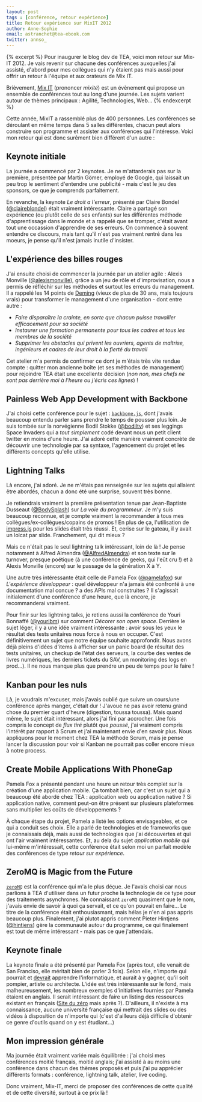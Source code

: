 ```yaml
---
layout: post
tags : [conférence, retour expérience]
title: Retour expérience sur MixIT 2012
author: Anne-Sophie
email: astranchet@tea-ebook.com
twitter: annso_
---
```


{% excerpt %}
Pour inaugurer le blog dev de TEA, voici mon retour sur Mix-IT 2012. Je vais revenir sur chacune des conférences auxquelles j'ai assisté, d'abord pour mes collègues qui n'y étaient pas mais aussi pour offrir un retour à l'équipe et aux orateurs de Mix IT.

Brièvement, [Mix IT](http://www.mix-it.fr/) (prononcer *mixité*) est un évènement qui propose un ensemble de conférences tout au long d'une journée. Les sujets varient autour de thèmes principaux : Agilité, Technologies, Web... 
{% endexcerpt %}

Cette année, MixIT a rassemblé plus de 400 personnes. Les conférences se déroulant en même temps dans 5 salles différentes, chacun peut alors construire son programme et assister aux conférences qui l'intéresse. Voici mon retour qui est donc surêment bien différent d'un autre : 


## Keynote initiale

La journée a commencé par 2 keynotes. Je ne m'attarderais pas sur la première, présentée par Martin Gömer, employé de Google, qui laissait un peu trop le sentiment d'entendre une publicité - mais c'est le jeu des sponsors, ce que je comprends parfaitement.

En revanche, la keynote *Le droit a l'erreur*, présenté par Claire Bondel ([@claireblondel](https://twitter.com/claireblondel)) était vraiment intéressante. Claire a partagé son expérience (ou plutôt celle de ses enfants) sur les différentes méthode d'apprentissage dans le monde et a rappelé que se tromper, c'était avant tout une occassion d'apprendre de ses erreurs. On commence à souvent entendre ce discours, mais tant qu'il n'est pas vraiment rentré dans les moeurs, je pense qu'il n'est jamais inutile d'insister.


## L'expérience des billes rouges

J'ai ensuite choisi de commencer la journée par un atelier agile : Alexis Monville ([@alexismonville](https://twitter.com/alexismonville)), grâce a un jeu de rôle et d'improvisation, nous a permis de réfléchir sur les méthodes et surtout les erreurs du management. Il a rappelé les 14 points de [Deming](http://fr.wikipedia.org/wiki/William_Edwards_Deming) (vieux de plus de 30 ans, mais toujours vrais) pour transformer le management d'une organisation  - dont entre autre :

* *Faire disparaître la crainte, en sorte que chacun puisse travailler efficacement pour sa société*
* *Instaurer une formation permanente pour tous les cadres et tous les membres de la société*
* *Supprimer les obstacles qui privent les ouvriers, agents de maîtrise, ingénieurs et cadres de leur droit à la fierté du travail* 

Cet atelier m'a permis de confirmer ce dont je m'étais très vite rendue compte : quitter mon ancienne boîte (et ses méthodes de management) pour rejoindre TEA était une excellente décision (*non non, mes chefs ne sont pas derrière moi à l'heure ou j'écris ces lignes*) !


## Painless Web App Development with Backbone

J'ai choisi cette conférence pour le sujet : [`backbone.js`](http://backbonejs.org/), dont j'avais beaucoup entendu parler sans prendre le temps de pousser plus loin. Je suis tombée sur la norvégienne Bodil Stokke ([@bodiltv](https://twitter.com/bodiltv)) et ses leggings Space Invaders qui a *tout simplement* codé devant nous un petit client twitter en moins d'une heure. J'ai adoré cette manière vraiment concrète de découvrir une technologie par sa syntaxe, l'agencement du projet et les différents concepts qu'elle utilise. 


## Lightning Talks

Là encore, j'ai adoré. Je ne m'étais pas renseignée sur les sujets qui allaient être abordés, chacun a donc été une surprise, souvent très bonne.

Je retiendrais vraiment la première présentation tenue par Jean-Baptiste Dusseaut ([@BodySplash](https://twitter.com/BodySplash)) sur *La voie du programmeur*. Je m'y suis beaucoup reconnue, et je compte vraiment la recommander à tous mes collègues/ex-collègues/copains de promos ! En plus de ça, l'utilisation de [impress.js](https://github.com/bartaz/impress.js) pour les slides était très réussi. Et, cerise sur le gateau, il y avait un lolcat par slide. Franchement, qui dit mieux ?

Mais ce n'était pas le seul lightning talk intéressant, loin de là ! Je pense notamment à Alfred Almendra ([@AlfredAlmendra](https://twitter.com/AlfredAlmendra)) et son texte sur le turnover, presque poétique (à une conférence de geeks, qui l'eût cru !) et à Alexis Monville (encore) sur le passage de la génération X à Y.

Une autre très intéressante était celle de Pamela Fox ([@pamelafox](https://twitter.com/pamelafox)) sur *L'expérience développeur* : quel développeur n'a jamais été confronté à une documentation mal concue ? 
a des APIs mal construites ? Il s'agissait initialement d'une conférence d'une heure, que là encore, je recommanderai vraiment.

Pour finir sur les lightning talks, je retiens aussi la conférence de Youri Bonnaffé ([@youribm](https://twitter.com/youribm)) sur comment *Décorer son open space*. Derrière le sujet léger, il y a une idée vraiment intéressante : avoir sous les yeux le résultat des tests unitaires nous force à nous en occuper. C'est définitivement un sujet que notre équipe souhaite approfondir. Nous avons déjà pleins d'idées d'items à afficher sur un panic board (le résultat des tests unitaires, un checkup de l'état des serveurs, la courbe des ventes de livres numériques, les derniers tickets du SAV, un monitoring des logs en prod...). Il ne nous manque plus que prendre un peu de temps pour le faire !


## Kanban pour les nuls

Là, je voudrais m'excuser, mais j'avais oublié que suivre un cours/une conférence après manger, c'était dur ! J'avoue ne pas avoir retenu grand chose du premier quart d'heure (digestion, toussa toussa). Mais quand même, le sujet était intéressant, alors j'ai fini par accrocher. Une fois compris le concept de *flux tiré* plutôt que *poussé*, j'ai vraiment compris l'intérêt par rapport à Scrum et j'ai maintenant envie d'en savoir plus. Nous appliquons pour le moment chez TEA la méthode Scrum, mais je pense lancer la discussion pour voir si Kanban ne pourrait pas coller encore mieux à notre process.
 

## Create Mobile Applications With PhoneGap

Pamela Fox a présenté pendant une heure un retour très complet sur la création d'une application mobile. Ça tombait bien, car c'est un sujet qui a beaucoup été abordé chez TEA : application web ou application native ? Si application native, comment peut-on être présent sur plusieurs plateformes sans multiplier les coûts de développements ? 

À chaque étape du projet, Pamela a listé les options envisageables, et ce qui a conduit ses choix. Elle a parlé de technologies et de frameworks que je connaissais déjà, mais aussi de technologies que j'ai découvertes et qui ont l'air vraiment intéressantes. Et, au dela du sujet *application mobile* qui lui-même m'intéressait, cette conférence était selon moi un parfait modèle des conférences de type *retour sur expérience*. 


## ZeroMQ is Magic from the Future

[`zeroMQ`](http://www.zeromq.org/) est la conférence qui m'a le plus déçue. Je l'avais choisi car nous parlions à TEA d'utiliser dans un futur proche la technologie de ce type pour des traitements asynchrones. Ne connaissant `zeroMQ` quasiment que le nom, j'avais envie de savoir à quoi ça servait, et ce qu'on pouvait en faire... Le titre de la conférence était enthousiasmant, mais hélas je n'en ai pas appris beaucoup plus. Finalement, j'ai plutot appris comment Pieter Hintjens ([@hintjens](https://twitter.com/hintjens)) gère la communauté autour du programme, ce qui finalement est tout de même intéressant - mais pas ce que j'attendais. 

## Keynote finale

La keynote finale a été présenté par Pamela Fox (après tout, elle venait de San Franciso, elle méritait bien de parler 3 fois). Selon elle, n'importe qui pourrait et <u>devrait</u> apprendre l'informatique, et aurait à y gagner, qu'il soit pompier, artiste ou architecte. L'idée est très intéressante sur le fond, mais malheureusement, les nombreux exemples d'initiatives fournies par Pamela étaient en anglais. Il serait intéressant de faire un listing des ressources existant en français ([Site du zéro](http://www.siteduzero.com/) mais après ?). D'ailleurs, il n'existe à ma connaissance, aucune université française qui mettrait des slides ou des vidéos à disposition de n'importe qui (c'est d'ailleurs déjà difficile d'obtenir ce genre d'outils quand on y est étudiant...)

## Mon impression générale

Ma journée était vraiment variée mais équilibrée : j'ai choisi mes conférences moitié français, moitié anglais; j'ai assisté à au moins une conférence dans chacun des thèmes proposés et puis j'ai pu apprécier différents formats : conférence, lightning talk, atelier, live coding.


Donc vraiment, Mix-IT, merci de proposer des conférences de cette qualité et de cette diversité, surtout à ce prix là ! 
